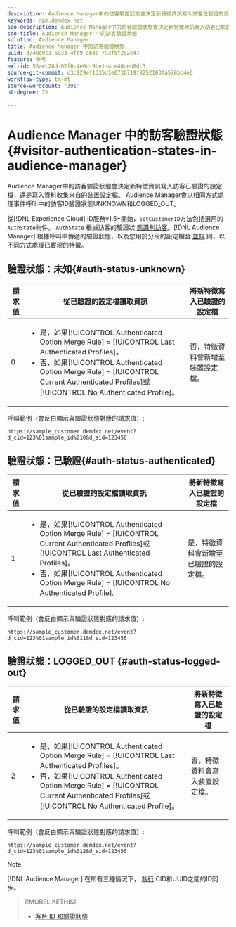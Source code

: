 ```yaml
---
description: Audience Manager中的訪客驗證狀態會決定新特徵資訊寫入訪客已驗證的設定檔，還是寫入資料收集來自的裝置設定檔。 Audience Manager會以相同方式處理事件呼叫中的訪客ID驗證狀態UNKNOWN和LOGGED_OUT。
keywords: dpm.demdex.net
seo-description: Audience Manager中的訪客驗證狀態會決定新特徵資訊寫入訪客已驗證的設定檔，還是寫入資料收集來自的裝置設定檔。 Audience Manager會以相同方式處理事件呼叫中的訪客ID驗證狀態UNKNOWN和LOGGED_OUT。
seo-title: Audience Manager 中的訪客驗證狀態
solution: Audience Manager
title: Audience Manager 中的訪客驗證狀態
uuid: d748c0c3-5833-4fb9-ab3e-793f5f252e47
feature: 參考
exl-id: 55aec28d-02f6-4e6d-9be1-4ce40deb8dc3
source-git-commit: c3c829ef1335d1e073b719f8252103fa578bb4e6
workflow-type: tm+mt
source-wordcount: '391'
ht-degree: 7%

---
```


# Audience Manager 中的訪客驗證狀態{#visitor-authentication-states-in-audience-manager}

Audience Manager中的訪客驗證狀態會決定新特徵資訊寫入訪客已驗證的設定檔，還是寫入資料收集來自的裝置設定檔。 Audience Manager會以相同方式處理事件呼叫中的訪客ID驗證狀態UNKNOWN和LOGGED_OUT。

從[!DNL Experience Cloud] ID服務v1.5+開始，`setCustomerID`方法包括選用的`AuthState`物件。 `AuthState` 根據訪客的驗證狀 [態識別訪客](https://docs.adobe.com/content/help/en/id-service/using/reference/authenticated-state.html)。[!DNL Audience Manager] 根據呼叫中傳遞的驗證狀態，以及您用於分段的設定檔合 [並規](../features/profile-merge-rules/merge-rules-dashboard.md) 則，以不同方式處理已實現的特徵。

## 驗證狀態：未知{#auth-status-unknown}

| 請求值 | 從已驗證的設定檔讀取資訊 | 將新特徵寫入已驗證的設定檔 |
|---|---|---|
| 0 | <ul><li>是，如果[!UICONTROL Authenticated Option Merge Rule] = [!UICONTROL Last Authenticated Profiles]。</li><li>否，如果[!UICONTROL Authenticated Option Merge Rule] = [!UICONTROL Current Authenticated Profiles]或[!UICONTROL No Authenticated Profile]。</li></ul> | 否，特徵資料會新增至裝置設定檔。 |

呼叫範例（會反白顯示與驗證狀態對應的請求值）:

`https://sample_customer.demdex.net/event?d_cid=123%01sample_id%010&d_sid=123456`

## 驗證狀態：已驗證{#auth-status-authenticated}

| 請求值 | 從已驗證的設定檔讀取資訊 | 將新特徵寫入已驗證的設定檔 |
|---|---|---|
| 1 | <ul><li>是，如果[!UICONTROL Authenticated Option Merge Rule] = [!UICONTROL Current Authenticated Profiles]或[!UICONTROL Last Authenticated Profiles]。</li><li>否，如果[!UICONTROL Authenticated Option Merge Rule] = [!UICONTROL No Authenticated Profile]。</li></ul> | 是，特徵資料會新增至已驗證的設定檔。 |

呼叫範例（會反白顯示與驗證狀態對應的請求值）:

`https://sample_customer.demdex.net/event?d_cid=123%01sample_id%011&d_sid=123456`

## 驗證狀態：LOGGED_OUT {#auth-status-logged-out}

| 請求值 | 從已驗證的設定檔讀取資訊 | 將新特徵寫入已驗證的設定檔 |
|---|---|---|
| 2 | <ul><li>是，如果[!UICONTROL Authenticated Option Merge Rule] = [!UICONTROL Last Authenticated Profiles]。</li><li>否，如果[!UICONTROL Authenticated Option Merge Rule] = [!UICONTROL Current Authenticated Profiles]或[!UICONTROL No Authenticated Profile]。</li></ul> | 否，特徵資料會寫入裝置設定檔。 |

呼叫範例（會反白顯示與驗證狀態對應的請求值）:

`https://sample_customer.demdex.net/event?d_cid=123%01sample_id%012&d_sid=123456`

>[!NOTE]
>
>[!DNL Audience Manager] 在所有三種情況下， [執行](../reference/ids-in-aam.md) CID和UUID之間的ID同步。

>[!MORELIKETHIS]
>
>* [客戶 ID 和驗證狀態](https://docs.adobe.com/content/help/en/id-service/using/reference/authenticated-state.html)


